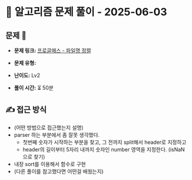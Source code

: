 # 📝 알고리즘 문제 풀이 - 2025-06-03

## 문제 📖

- **문제 링크:** [프로글매스 - 파일명 정렬]()

- **문제 유형:**

- **난이도:** Lv2

- **풀이 시간:** ⏳ 50분

## ✍ 접근 방식

- (어떤 방법으로 접근했는지 설명)
- parser 하는 부분에서 좀 잘못 생각했다.
  - 첫번째 숫자가 시작하는 부분을 찾고, 그 전까지 split해서 header로 지정하고
  - header의 길이부터 5자리 내까지 숫자인 number 영역을 지정한다. (isNaN으로 찾기)
- 내장 sort를 이용해서 함수로 구현
- (다른 풀이를 참고했다면 어떤걸 배웠는지)
